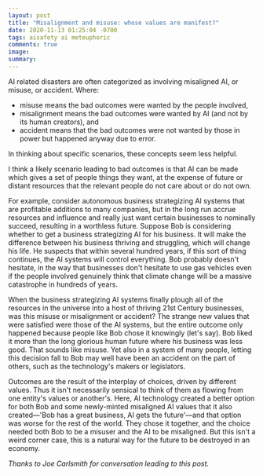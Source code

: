 ```yaml
---
layout: post
title: "Misalignment and misuse: whose values are manifest?"
date: 2020-11-13 01:25:04 -0700
tags: aisafety ai meteuphoric
comments: true
image:
summary:
---
```

AI related disasters are often categorized as involving misaligned AI, or misuse, or accident. Where:
- misuse means the bad outcomes were wanted by the people involved,
- misalignment means the bad outcomes were wanted by AI (and not by its human creators), and
- accident means that the bad outcomes were not wanted by those in power but happened anyway due to error.

In thinking about specific scenarios, these concepts seem less helpful.<!--ex-->

I think a likely scenario leading to bad outcomes is that AI can be made which gives a set of people things they want, at the expense of future or distant resources that the relevant people do not care about or do not own.

For example, consider autonomous business strategizing AI systems that are profitable additions to many companies, but in the long run accrue resources and influence and really just want certain businesses to nominally succeed, resulting in a worthless future. Suppose Bob is considering whether to get a business strategizing AI for his business. It will make the difference between his business thriving and struggling, which will change his life. He suspects that within several hundred years, if this sort of thing continues, the AI systems will control everything. Bob probably doesn't hesitate, in the way that businesses don't hesitate to use gas vehicles even if the people involved genuinely think that climate change will be a massive catastrophe in hundreds of years.

When the business strategizing AI systems finally plough all of the resources in the universe into a host of thriving 21st Century businesses, was this misuse or misalignment or accident? The strange new values that were satisfied were those of the AI systems, but the entire outcome only happened because people like Bob chose it knowingly (let's say). Bob liked it more than the long glorious human future where his business was less good. That sounds like misuse. Yet also in a system of many people, letting this decision fall to Bob may well have been an accident on the part of others, such as the technology's makers or legislators.

Outcomes are the result of the interplay of choices, driven by different values. Thus it isn't necessarily sensical to think of them as flowing from one entity's values or another's. Here, AI technology created a better option for both Bob and some newly-minted misaligned AI values that it also created&mdash;'Bob has a great business, AI gets the future'&mdash;and that option was worse for the rest of the world. They chose it together, and the choice needed both Bob to be a misuser and the AI to be misaligned. But this isn't a weird corner case, this is a natural way for the future to be destroyed in an economy.

*Thanks to Joe Carlsmith for conversation leading to this post.*
